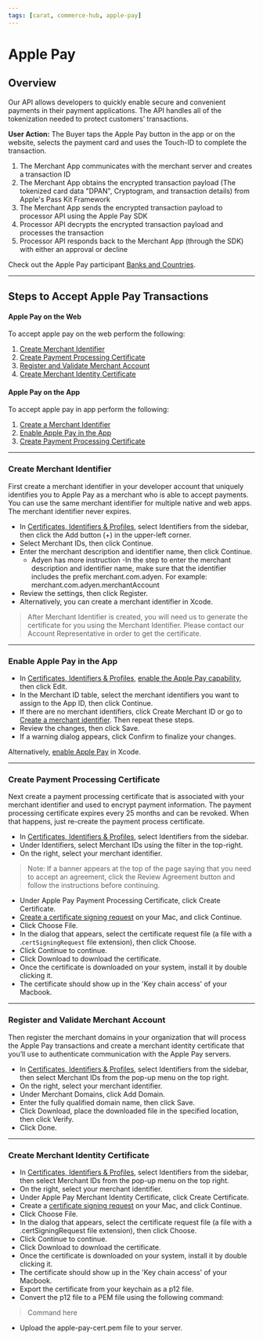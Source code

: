 ```yaml
---
tags: [carat, commerce-hub, apple-pay]
---
```


# Apple Pay

## Overview
Our API allows developers to quickly enable secure and convenient payments in their payment applications. The API handles all of the tokenization needed to protect customers’ transactions.

**User Action:** The Buyer taps the Apple Pay button in the app or on the website, selects the payment card and uses the Touch-ID to complete the transaction.
1. The Merchant App communicates with the merchant server and creates a transaction ID
2. The Merchant App obtains the encrypted transaction payload (The tokenized card data "DPAN", Cryptogram, and transaction details) from Apple's Pass Kit Framework
3. The Merchant App sends the encrypted transaction payload to processor API using the Apple Pay SDK
4. Processor API decrypts the encrypted transaction payload and processes the transaction
5. Processor API responds back to the Merchant App (through the SDK) with either an approval or decline


Check out the Apple Pay participant [Banks and Countries](https://support.apple.com/en-us/HT204916).

---

## Steps to Accept Apple Pay Transactions

#### Apple Pay on the Web

To accept apple pay on the web perform the following:

1. [Create Merchant Identifier](#create-merchant-identifier)
2. [Create Payment Processing Certificate](#create-payment-processing-certificate)
3. [Register and Validate Merchant Account](#register-and-validate-merchant-account)
4. [Create Merchant Identity Certificate](#create-merchant-identity-certificate)


#### Apple Pay on the App

To accept apple pay in app perform the following:

1. [Create a Merchant Identifier](#create-merchant-identifier)
2. [Enable Apple Pay in the App](#enable-apple-pay-in-the-app)
3. [Create Payment Processing Certificate](#create-payment-processing-certificate)

---

### Create Merchant Identifier

First create a merchant identifier in your developer account that uniquely identifies you to Apple Pay as a merchant who is able to accept payments. You can use the same merchant identifier for multiple native and web apps. The merchant identifier never expires.

- In [Certificates, Identifiers & Profiles](https://developer.apple.com/account/resources), select Identifiers from the sidebar, then click the Add button (+) in the upper-left corner.
- Select Merchant IDs, then click Continue.
- Enter the merchant description and identifier name, then click Continue.
  - Adyen has more instruction
    -In the step to enter the merchant description and identifier name, make sure that the identifier includes the prefix merchant.com.adyen. For example: merchant.com.adyen.merchantAccount
- Review the settings, then click Register.
- Alternatively, you can create a merchant identifier in Xcode.

<!-- theme: warning -->
>
> After Merchant Identifier is created, you will need us to generate the certificate for you using the Merchant Identifier. Please contact our Account Representative in order to get the certificate.

---

### Enable Apple Pay in the App

- In [Certificates, Identifiers & Profiles](https://developer.apple.com/account/resources), [enable the Apple Pay capability](https://help.apple.com/developer-account/#/dev4cb6dfbdb?sub=dev1d9758eca), then click Edit.
- In the Merchant ID table, select the merchant identifiers you want to assign to the App ID, then click Continue.
- If there are no merchant identifiers, click Create Merchant ID or go to [Create a merchant identifier](https://help.apple.com/developer-account/#/devb2e62b839?sub=dev103e030bb). Then repeat these steps.
- Review the changes, then click Save.
- If a warning dialog appears, click Confirm to finalize your changes.

Alternatively, [enable Apple Pay](https://help.apple.com/xcode/mac/current/#/deva43983eb7) in Xcode.

---

### Create Payment Processing Certificate

Next create a payment processing certificate that is associated with your merchant identifier and used to encrypt payment information. The payment processing certificate expires every 25 months and can be revoked. When that happens, just re-create the payment process certificate.

- In [Certificates, Identifiers & Profiles](https://developer.apple.com/account/resources), select Identifiers from the sidebar.
- Under Identifiers, select Merchant IDs using the filter in the top-right.
- On the right, select your merchant identifier.
>Note: If a banner appears at the top of the page saying that you need to accept an agreement, click the Review Agreement button and follow the instructions before continuing.
- Under Apple Pay Payment Processing Certificate, click Create Certificate.
- [Create a certificate signing request](https://help.apple.com/developer-account/#/devbfa00fef7?sub=dev103e030bb) on your Mac, and click Continue.
- Click Choose File.
- In the dialog that appears, select the certificate request file (a file with a .`certSigningRequest` file extension), then click Choose.
- Click Continue to continue.
- Click Download to download the certificate.
- Once the certificate is downloaded on your system, install it by double clicking it.
- The certificate should show up in the 'Key chain access' of your Macbook.

---

### Register and Validate Merchant Account

Then register the merchant domains in your organization that will process the Apple Pay transactions and create a merchant identity certificate that you’ll use to authenticate communication with the Apple Pay servers.


- In [Certificates, Identifiers & Profiles](https://developer.apple.com/account/resources), select Identifiers from the sidebar, then select Merchant IDs from the pop-up menu on the top right.
- On the right, select your merchant identifier.
- Under Merchant Domains, click Add Domain.
- Enter the fully qualified domain name, then click Save.
- Click Download, place the downloaded file in the specified location, then click Verify.
- Click Done.

---

### Create Merchant Identity Certificate

- In [Certificates, Identifiers & Profiles](https://developer.apple.com/account/resources), select Identifiers from the sidebar, then select Merchant IDs from the pop-up menu on the top right.
- On the right, select your merchant identifier.
- Under Apple Pay Merchant Identity Certificate, click Create Certificate.
- Create a [certificate signing request](https://help.apple.com/developer-account/#/devbfa00fef7) on your Mac, and click Continue.
- Click Choose File.
- In the dialog that appears, select the certificate request file (a file with a .certSigningRequest file extension), then click Choose.
- Click Continue to continue.
- Click Download to download the certificate.
- Once the certificate is downloaded on your system, install it by double clicking it.
- The certificate should show up in the 'Key chain access' of your Macbook.
- Export the certificate from your keychain as a p12 file.
- Convert the p12 file to a PEM file using the following command:
> Command here
- Upload the apple-pay-cert.pem file to your server.